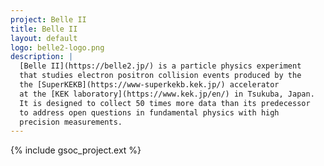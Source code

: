 ```yaml
---
project: Belle II
title: Belle II
layout: default
logo: belle2-logo.png
description: |
  [Belle II](https://belle2.jp/) is a particle physics experiment 
  that studies electron positron collision events produced by the
  the [SuperKEKB](https://www-superkekb.kek.jp/) accelerator
  at the [KEK laboratory](https://www.kek.jp/en/) in Tsukuba, Japan.
  It is designed to collect 50 times more data than its predecessor
  to address open questions in fundamental physics with high
  precision measurements.
---
```


{% include gsoc_project.ext %}
